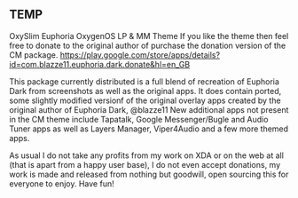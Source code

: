 ## TEMP

OxySlim Euphoria OxygenOS LP & MM Theme
If you like the theme then feel free to donate to the original author of purchase the donation version of the CM package.
https://play.google.com/store/apps/details?id=com.blazze11.euphoria.dark.donate&hl=en_GB

This package currently distributed is a full blend of recreation of Euphoria Dark from screenshots as well as the original apps.
It does contain ported, some slightly modified versionf of the original overlay apps created by the original author of Euphoria Dark, @blazze11
New additional apps not present in the CM theme include Tapatalk, Google Messenger/Bugle and Audio Tuner apps as well as Layers Manager, Viper4Audio and a few more themed apps.

As usual I do not take any profits from my work on XDA or on the web at all (that is apart from a happy user base), I do not even accept donations, my work is made and released from nothing but goodwill, open sourcing this for everyone to enjoy. Have fun!